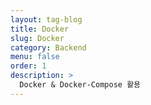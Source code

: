 ```yaml
---
layout: tag-blog
title: Docker
slug: Docker
category: Backend
menu: false
order: 1
description: >
  Docker & Docker-Compose 활용
---
```

